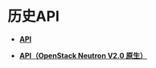# 历史API<a name="vpc_api_0013"></a>

-   **[API](API-0.md)**  

-   **[API（OpenStack Neutron V2.0 原生）](API（OpenStack-Neutron-V2-0-原生）.md)**  


